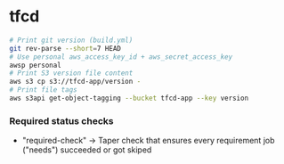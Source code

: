 # tfcd

```sh
# Print git version (build.yml)
git rev-parse --short=7 HEAD
# Use personal aws_access_key_id + aws_secret_access_key
awsp personal
# Print S3 version file content
aws s3 cp s3://tfcd-app/version -
# Print file tags
aws s3api get-object-tagging --bucket tfcd-app --key version
```
### Required status checks
- "required-check" -> Taper check that ensures every requirement job ("needs") succeeded or got skiped
